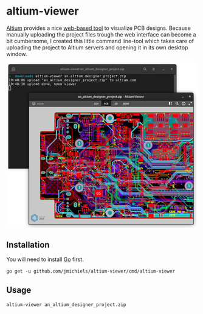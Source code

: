 # altium-viewer

[Altium](https://www.altium.com/) provides a nice [web-based tool](https://www.altium.com/viewer/) to visualize PCB
designs. Because manually uploading the project files trough the web interface can become a bit cumbersome, I created
this little command line-tool which takes care of uploading the project to Altium servers and opening it in its own
desktop window.

![screenshot](screenshot.png)

## Installation

You will need to install [Go](https://golang.org/) first.

```
go get -u github.com/jmichiels/altium-viewer/cmd/altium-viewer
```

## Usage

```
altium-viewer an_altium_designer_project.zip
```